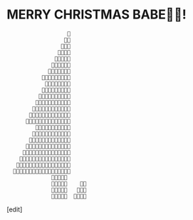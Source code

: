 # MERRY CHRISTMAS BABE👸🏻! 
                       🌟
                      🎄🎄
                     🎄🎄🎄
                    🎄🎄🍎🎄
                   🎄🎄🍎🎄🎄
                  🎄🎄🎄🎄🍎🎄
                 🎄🎄🍎🎄🎄🎄🎄
               🎄🎄🎄🎄🎄🎄🎄🎄🎄
                🎄🎄🎄🎄🎄🎄🎄🎄
               🎄🎄🎄🎄🎄🎄🎄🎄🎄
              🎄🎄🎄🎄🎄🎄🎄🎄🎄🎄
             🎄🎄🎄🎄🎄🎄🎄🎄🎄🎄🎄
            🎄🎄🎄🎄🎄🎄🎄🎄🎄🎄🎄🎄
           🎄🎄🎄🎄🎄🎄🎄🍎🎄🎄🎄🎄🎄
          🎄🌟🎄🎄🎄🎄🎄🎄🎄🎄🎄🎄🎄🎄
             🎄🎄🎄🎄🎄🎄🎄🎄🍎🎄🎄
            🎄🎄🎄🎄🎄🎄🎄🎄🎄🎄🎄🎄
           🎄🎄🎄🎄🎄🌟🎄🎄🎄🎄🍎🎄🎄
          🎄🎄🎄🎄🎄🎄🎄🎄🎄🎄🎄🎄🎄🎄
         🎄🎄🎄🎄🎄🎄🎄🎄🎄🎄🎄🎄🎄🎄🎄
        🎄🎄🎄🎄🎄🎄🎄🎄🎄🎄🎄🎄🎄🎄🎄🎄
       🎄🎄🍎🎄🎄🎄🍎🎄🎄🎄🎄🎄🎄🎄🍎🎄🎄
      🎄🎄🎄🎄🎄🎄🎄🎄🎄🎄🎄🎄🎄🎄🎄🎄🎄🍎
                  🚪🚪🚪🚪🚪
                  🚪🚪🚪🚪🚪    🎁🎁
                  🚪🚪🚪🚪🚪   🎁🎁🎁
                  🚪🚪🚪🚪🚪  🎁🎁🎁🎁





[edit]
